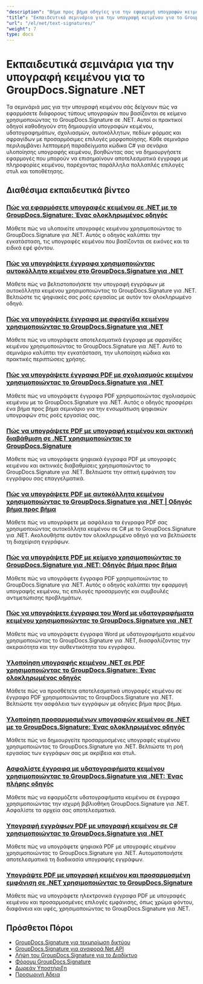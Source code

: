 ```yaml
---
"description": "Βήμα προς βήμα οδηγίες για την εφαρμογή υπογραφών κειμένου, σχολιασμών, υδατογραφημάτων και σήμανσης εγγράφων με βάση το κείμενο με το GroupDocs.Signature για .NET."
"title": "Εκπαιδευτικά σεμινάρια για την υπογραφή κειμένου για το GroupDocs.Signature .NET"
"url": "/el/net/text-signatures/"
"weight": 7
type: docs
---
```

# Εκπαιδευτικά σεμινάρια για την υπογραφή κειμένου για το GroupDocs.Signature .NET

Τα σεμινάριά μας για την υπογραφή κειμένου σάς δείχνουν πώς να εφαρμόσετε διάφορους τύπους υπογραφών που βασίζονται σε κείμενο χρησιμοποιώντας το GroupDocs.Signature σε .NET. Αυτοί οι πρακτικοί οδηγοί καθοδηγούν στη δημιουργία υπογραφών κειμένου, υδατογραφημάτων, σχολιασμών, αυτοκόλλητων, πεδίων φόρμας και σφραγίδων με προσαρμόσιμες επιλογές μορφοποίησης. Κάθε σεμινάριο περιλαμβάνει λεπτομερή παραδείγματα κώδικα C# για σενάρια υλοποίησης υπογραφής κειμένου, βοηθώντας σας να δημιουργήσετε εφαρμογές που μπορούν να επισημαίνουν αποτελεσματικά έγγραφα με πληροφορίες κειμένου, παρέχοντας παράλληλα πολλαπλές επιλογές στυλ και τοποθέτησης.

## Διαθέσιμα εκπαιδευτικά βίντεο

### [Πώς να εφαρμόσετε υπογραφές κειμένου σε .NET με το GroupDocs.Signature: Ένας ολοκληρωμένος οδηγός](./master-text-signatures-dotnet-groupdocs-signature/)
Μάθετε πώς να υλοποιείτε υπογραφές κειμένου χρησιμοποιώντας το GroupDocs.Signature για .NET. Αυτός ο οδηγός καλύπτει την εγκατάσταση, τις υπογραφές κειμένου που βασίζονται σε εικόνες και τα ειδικά εφέ φόντου.

### [Πώς να υπογράψετε έγγραφα χρησιμοποιώντας αυτοκόλλητο κειμένου στο GroupDocs.Signature για .NET](./sign-documents-text-sticker-groupdocs-signature-dotnet/)
Μάθετε πώς να βελτιστοποιήσετε την υπογραφή εγγράφων με αυτοκόλλητα κειμένου χρησιμοποιώντας το GroupDocs.Signature για .NET. Βελτιώστε τις ψηφιακές σας ροές εργασίας με αυτόν τον ολοκληρωμένο οδηγό.

### [Πώς να υπογράψετε έγγραφα με σφραγίδα κειμένου χρησιμοποιώντας το GroupDocs.Signature για .NET](./sign-documents-text-stamp-groupdocs-signature-net/)
Μάθετε πώς να υπογράφετε αποτελεσματικά έγγραφα με σφραγίδες κειμένου χρησιμοποιώντας το GroupDocs.Signature για .NET. Αυτό το σεμινάριο καλύπτει την εγκατάσταση, την υλοποίηση κώδικα και πρακτικές περιπτώσεις χρήσης.

### [Πώς να υπογράψετε έγγραφα PDF με σχολιασμούς κειμένου χρησιμοποιώντας το GroupDocs.Signature για .NET](./sign-pdf-text-annotations-groupdocs-signature-net/)
Μάθετε πώς να υπογράφετε έγγραφα PDF χρησιμοποιώντας σχολιασμούς κειμένου με το GroupDocs.Signature για .NET. Αυτός ο οδηγός προσφέρει ένα βήμα προς βήμα σεμινάριο για την ενσωμάτωση ψηφιακών υπογραφών στις ροές εργασίας σας.

### [Πώς να υπογράψετε PDF με υπογραφή κειμένου και ακτινική διαβάθμιση σε .NET χρησιμοποιώντας το GroupDocs.Signature](./sign-pdf-text-radial-gradient-groupdocs-dotnet/)
Μάθετε πώς να υπογράφετε ψηφιακά έγγραφα PDF με υπογραφές κειμένου και ακτινικές διαβαθμίσεις χρησιμοποιώντας το GroupDocs.Signature για .NET. Βελτιώστε την οπτική εμφάνιση του εγγράφου σας επαγγελματικά.

### [Πώς να υπογράψετε PDF με αυτοκόλλητα κειμένου χρησιμοποιώντας το GroupDocs.Signature για .NET | Οδηγός βήμα προς βήμα](./sign-pdfs-text-sticker-groupdocs-signature-net/)
Μάθετε πώς να υπογράφετε με ασφάλεια τα έγγραφα PDF σας χρησιμοποιώντας αυτοκόλλητα κειμένου σε C# με το GroupDocs.Signature για .NET. Ακολουθήστε αυτόν τον ολοκληρωμένο οδηγό για να βελτιώσετε τη διαχείριση εγγράφων.

### [Πώς να υπογράψετε PDF με κείμενο χρησιμοποιώντας το GroupDocs.Signature για .NET: Οδηγός βήμα προς βήμα](./sign-pdf-text-groupdocs-signature-net/)
Μάθετε πώς να υπογράφετε έγγραφα PDF χρησιμοποιώντας το GroupDocs.Signature για .NET. Αυτός ο οδηγός καλύπτει την εφαρμογή υπογραφής κειμένου, τις επιλογές προσαρμογής και συμβουλές αντιμετώπισης προβλημάτων.

### [Πώς να υπογράψετε έγγραφα του Word με υδατογραφήματα κειμένου χρησιμοποιώντας το GroupDocs.Signature για .NET](./sign-word-documents-text-watermark-groupdocs-dotnet/)
Μάθετε πώς να υπογράφετε έγγραφα Word με υδατογραφήματα κειμένου χρησιμοποιώντας το GroupDocs.Signature για .NET, διασφαλίζοντας την ακεραιότητα και την αυθεντικότητα του εγγράφου.

### [Υλοποίηση υπογραφής κειμένου .NET σε PDF χρησιμοποιώντας το GroupDocs.Signature: Ένας ολοκληρωμένος οδηγός](./implement-net-text-signature-in-pdfs-groupdocs/)
Μάθετε πώς να προσθέτετε αποτελεσματικά υπογραφές κειμένου σε έγγραφα PDF χρησιμοποιώντας το GroupDocs.Signature για .NET. Βελτιώστε την ασφάλεια των εγγράφων με οδηγίες βήμα προς βήμα.

### [Υλοποίηση προσαρμοσμένων υπογραφών κειμένου σε .NET με το GroupDocs.Signature: Ένας ολοκληρωμένος οδηγός](./custom-text-signatures-groupdocs-dotnet/)
Μάθετε πώς να δημιουργείτε προσαρμοσμένες υπογραφές κειμένου χρησιμοποιώντας το GroupDocs.Signature για .NET. Βελτιώστε τη ροή εργασίας των εγγράφων σας με ακρίβεια και στυλ.

### [Ασφαλίστε έγγραφα με υδατογραφήματα κειμένου χρησιμοποιώντας το GroupDocs.Signature για .NET: Ένας πλήρης οδηγός](./groupdocs-signature-net-text-watermark/)
Μάθετε πώς να εφαρμόζετε υδατογραφήματα κειμένου σε έγγραφα χρησιμοποιώντας την ισχυρή βιβλιοθήκη GroupDocs.Signature για .NET. Ασφαλίστε τα αρχεία σας αποτελεσματικά.

### [Υπογραφή εγγράφων PDF με υπογραφή κειμένου σε C# χρησιμοποιώντας το GroupDocs.Signature για .NET](./sign-pdf-text-signature-csharp-groupdocs/)
Μάθετε πώς να υπογράφετε ψηφιακά PDF με υπογραφές κειμένου χρησιμοποιώντας το GroupDocs.Signature για .NET. Αυτοματοποιήστε αποτελεσματικά τη διαδικασία υπογραφής εγγράφων.

### [Υπογράψτε PDF με υπογραφή κειμένου και προσαρμοσμένη εμφάνιση σε .NET χρησιμοποιώντας το GroupDocs.Signature](./sign-pdfs-text-signature-custom-appearance-dotnet/)
Μάθετε πώς να υπογράφετε ηλεκτρονικά έγγραφα PDF με υπογραφές κειμένου και προσαρμοσμένες επιλογές εμφάνισης, όπως χρώμα φόντου, διαφάνεια και υφές, χρησιμοποιώντας το GroupDocs.Signature για .NET.

## Πρόσθετοι Πόροι

- [GroupDocs.Signature για τεκμηρίωση δικτύου](https://docs.groupdocs.com/signature/net/)
- [GroupDocs.Signature για αναφορά Net API](https://reference.groupdocs.com/signature/net/)
- [Λήψη του GroupDocs.Signature για το Διαδίκτυο](https://releases.groupdocs.com/signature/net/)
- [Φόρουμ GroupDocs.Signature](https://forum.groupdocs.com/c/signature)
- [Δωρεάν Υποστήριξη](https://forum.groupdocs.com/)
- [Προσωρινή Άδεια](https://purchase.groupdocs.com/temporary-license/)